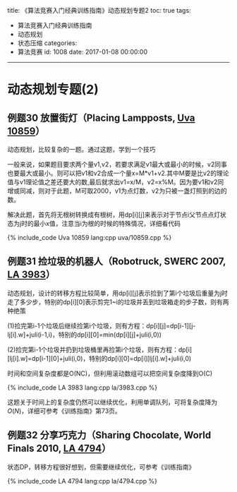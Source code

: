 title: 《算法竞赛入门经典训练指南》动态规划专题2
toc: true
tags:
  - 算法竞赛入门经典训练指南
  - 动态规划
  - 状态压缩
categories:
  - 算法竞赛
id: 1008
date: 2017-01-08 00:00:00
---

# 动态规划专题(2)

## 例题30 放置街灯（Placing Lampposts, [Uva 10859](http://uva.onlinejudge.org/index.php?option=com_onlinejudge&Itemid=8&page=show_problem&problem=1800 "10859 - Placing Lampposts")）

动态规划，比较复杂的一题。通过这题，学到一个技巧

一般来说，如果题目要求两个量v1,v2，若要求满足v1最大或最小的时候，v2同事也要最大或最小。则可以把v1和v2合成一个量x=M*v1+v2.其中M要是比v2的理论值与v1理论值之差还要大的数,最后就求出v1=x/M，v2=x%M。因为要v1和v2同增或同减，则对于此题，M可取2000，v1为点灯数，v2为只被一盏灯照到的边的数。

解决此题，首先将无根树转换成有根树，用dp[i][j]来表示对于节点i父节点点灯状态为j时的最小x值，注意当i为根的时候的特殊情况，详细看代码

{% include_code Uva 10859 lang:cpp uva/10859.cpp %}

<!--more-->

## 例题31 捡垃圾的机器人（Robotruck, SWERC 2007, [LA 3983](https://icpcarchive.ecs.baylor.edu/index.php?option=com_onlinejudge&Itemid=8&page=show_problem&problem=1984 "3983 - Robotruck")）

动态规划，设计的转移方程比较简单，用dp[i][j]表示捡到了第i个垃圾后重量为j时走了多少步，特别的dp[i][0]表示剪完1~i的垃圾并丢到垃圾箱走的步子数，则有两种绝策

(1)捡完第i-1个垃圾后继续捡第i个垃圾，则有方程：dp[i][j]=dp[i-1][j-lj[i].w]+juli(i-1,i)，特别的dp[i][0]=min(dp[i][j]+juli(i,0))

(2)捡完第i-1个垃圾并扔到垃圾桶里再捡第i个垃圾，则有方程：dp[i][lj[i].w]=dp[i-1][0]+juli(i,0)，特别的dp[i][0]=dp[i][lj[i].w]+juli(i,0)

时间和空间复杂度都是O(NC)，但利用滚动数组可以把空间复杂度降到O(C)

{% include_code LA 3983 lang:cpp la/3983.cpp %}

这题关于时间上的复杂度仍然可以继续优化，利用单调队列，可将复杂度降为$O(N)$，详细可参考《训练指南》第73页。

## 例题32 分享巧克力（Sharing Chocolate, World Finals 2010, [LA 4794](https://icpcarchive.ecs.baylor.edu/index.php?option=com_onlinejudge&Itemid=8&page=show_problem&problem=2795 "4794 - Sharing Chocolate")）

状态DP，转移方程很好想到，但需要继续优化，可参考《训练指南》

{% include_code LA 4794 lang:cpp la/4794.cpp %}